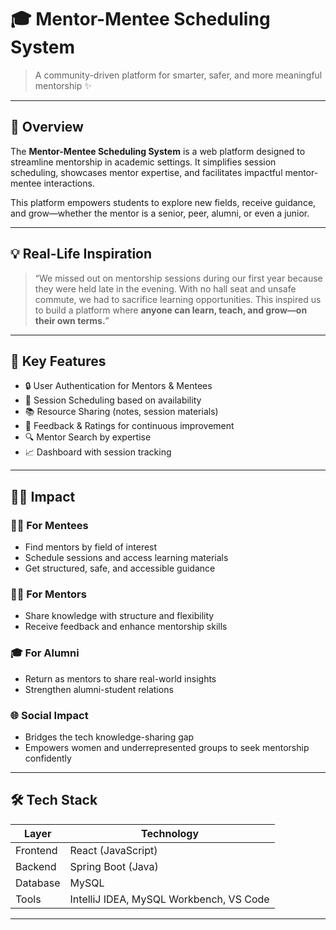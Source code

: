 # 🎓 Mentor-Mentee Scheduling System

> A community-driven platform for smarter, safer, and more meaningful mentorship ✨

---

## 🚀 Overview

The **Mentor-Mentee Scheduling System** is a web platform designed to streamline mentorship in academic settings. It simplifies session scheduling, showcases mentor expertise, and facilitates impactful mentor-mentee interactions.

This platform empowers students to explore new fields, receive guidance, and grow—whether the mentor is a senior, peer, alumni, or even a junior.

---

## 💡 Real-Life Inspiration

> “We missed out on mentorship sessions during our first year because they were held late in the evening. With no hall seat and unsafe commute, we had to sacrifice learning opportunities. This inspired us to build a platform where **anyone can learn, teach, and grow—on their own terms.**”

---

## 🎯 Key Features

- 🔒 User Authentication for Mentors & Mentees
- 📅 Session Scheduling based on availability
- 📚 Resource Sharing (notes, session materials)
- 💬 Feedback & Ratings for continuous improvement
- 🔍 Mentor Search by expertise
- 📈 Dashboard with session tracking

---

## 👩‍🏫 Impact

### 👩‍🎓 For Mentees
- Find mentors by field of interest
- Schedule sessions and access learning materials
- Get structured, safe, and accessible guidance

### 🧑‍🏫 For Mentors
- Share knowledge with structure and flexibility
- Receive feedback and enhance mentorship skills

### 🎓 For Alumni
- Return as mentors to share real-world insights
- Strengthen alumni-student relations

### 🌐 Social Impact
- Bridges the tech knowledge-sharing gap
- Empowers women and underrepresented groups to seek mentorship confidently

---

## 🛠 Tech Stack

| Layer     | Technology         |
|-----------|--------------------|
| Frontend  | React (JavaScript) |
| Backend   | Spring Boot (Java) |
| Database  | MySQL              |
| Tools     | IntelliJ IDEA, MySQL Workbench, VS Code |

---



